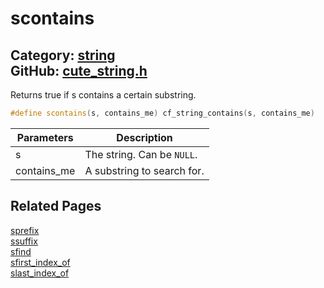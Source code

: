[](../header.md ':include')

# scontains

Category: [string](https://github.com/RandyGaul/cute_framework/blob/master/docs/api_reference?id=string)  
GitHub: [cute_string.h](https://github.com/RandyGaul/cute_framework/blob/master/include/cute_string.h)  
---

Returns true if s contains a certain substring.

```cpp
#define scontains(s, contains_me) cf_string_contains(s, contains_me)
```

Parameters | Description
--- | ---
s | The string. Can be `NULL`.
contains_me | A substring to search for.

## Related Pages

[sprefix](https://github.com/RandyGaul/cute_framework/blob/master/docs/string/sprefix.md)  
[ssuffix](https://github.com/RandyGaul/cute_framework/blob/master/docs/string/ssuffix.md)  
[sfind](https://github.com/RandyGaul/cute_framework/blob/master/docs/string/sfind.md)  
[sfirst_index_of](https://github.com/RandyGaul/cute_framework/blob/master/docs/string/sfirst_index_of.md)  
[slast_index_of](https://github.com/RandyGaul/cute_framework/blob/master/docs/string/slast_index_of.md)  
